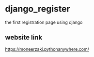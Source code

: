 # django_register
the first registration page using django

## website link
https://moneerzaki.pythonanywhere.com/

